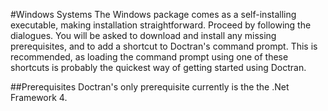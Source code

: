 #Windows Systems
The Windows package comes as a self-installing executable, making installation straightforward. Proceed by following the dialogues. You will be asked to download and install any missing prerequisites, and to add a shortcut to Doctran's command prompt. This is recommended, as loading the command prompt using one of these shortcuts is probably the quickest way of getting started using Doctran.

##Prerequisites
Doctran's only prerequisite currently is the the .Net Framework 4.